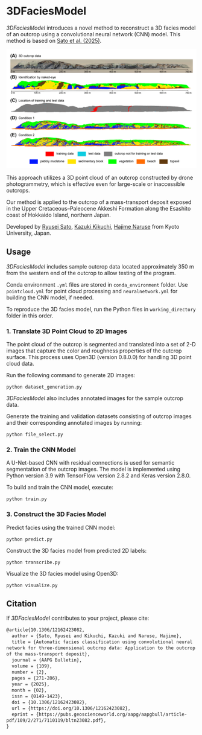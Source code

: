 # 3DFaciesModel

*3DFaciesModel* introduces a novel method to reconstruct a 3D facies model of an outcrop using a convolutional neural network (CNN) model. This method is based on <a href="https://pubs.geoscienceworld.org/aapg/aapgbull/article/109/2/271/651920/Automatic-facies-classification-using" target="_blank">Sato et al. (2025)</a>.

![](https://github.com/sugar-ryusei/3DFaciesModel/blob/main/figure/facies_models.png)

This approach utilizes a 3D point cloud of an outcrop constructed by drone photogrammetry, which is effective even for large-scale or inaccessible outcrops.

Our method is applied to the outcrop of a mass-transport deposit exposed in the Upper Cretaceous–Paleocene Akkeshi Formation along the Esashito coast of Hokkaido Island, northern Japan.

Developed by <a href="https://orcid.org/0009-0008-3182-0980" target="_blank">Ryusei Sato</a>, <a href="https://researchmap.jp/k_kikuchi1020" target="_blank">Kazuki Kikuchi</a>, <a href="https://orcid.org/0000-0003-3863-3404" target="_blank">Hajime Naruse</a> from Kyoto University, Japan.


## Usage

*3DFaciesModel* includes sample outcrop data located approximately 350 m from the western end of the outcrop to allow testing of the program.

Conda environment `.yml` files are stored in `conda_environment` folder. Use `pointcloud.yml` for point cloud processing and `neuralnetwork.yml` for building the CNN model, if needed.

To reproduce the 3D facies model, run the Python files in `working_directory` folder in this order.

### 1. Translate 3D Point Cloud to 2D Images
The point cloud of the outcrop is segmented and translated into a set of 2-D images that capture the color and roughness properties of the outcrop surface.
This process uses Open3D (version 0.8.0.0) for handling 3D point cloud data.

Run the following command to generate 2D images:

    python dataset_generation.py

*3DFaciesModel* also includes annotated images for the sample outcrop data.

Generate the training and validation datasets consisting of outcrop images and their corresponding annotated images by running:

    python file_select.py

### 2. Train the CNN Model
A U-Net-based CNN with residual connections is used for semantic segmentation of the outcrop images.
The model is implemented using Python version 3.9 with TensorFlow version 2.8.2 and Keras version 2.8.0.

To build and train the CNN model, execute:

    python train.py

### 3. Construct the 3D Facies Model
Predict facies using the trained CNN model:

    python predict.py

Construct the 3D facies model from predicted 2D labels:

    python transcribe.py

Visualize the 3D facies model using Open3D:

    python visualize.py

## Citation
If *3DFaciesModel* contributes to your project, please cite:

    @article{10.1306/12162423082,
      author = {Sato, Ryusei and Kikuchi, Kazuki and Naruse, Hajime},
      title = {Automatic facies classification using convolutional neural network for three-dimensional outcrop data: Application to the outcrop of the mass-transport deposit},
      journal = {AAPG Bulletin},
      volume = {109},
      number = {2},
      pages = {271-286},
      year = {2025},
      month = {02},
      issn = {0149-1423},
      doi = {10.1306/12162423082},
      url = {https://doi.org/10.1306/12162423082},
      eprint = {https://pubs.geoscienceworld.org/aapg/aapgbull/article-pdf/109/2/271/7110119/bltn23082.pdf},
    }

